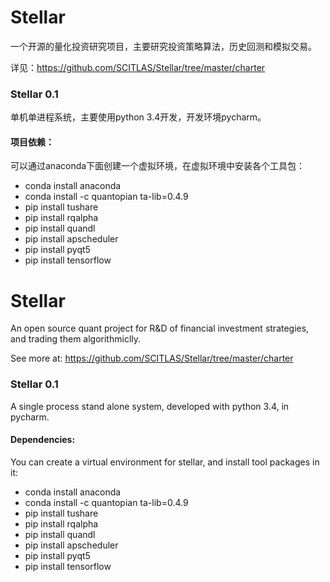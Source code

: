 Stellar
=========

一个开源的量化投资研究项目，主要研究投资策略算法，历史回测和模拟交易。

详见：https://github.com/SCITLAS/Stellar/tree/master/charter



### Stellar 0.1

单机单进程系统，主要使用python 3.4开发，开发环境pycharm。

#### 项目依赖：
可以通过anaconda下面创建一个虚拟环境，在虚拟环境中安装各个工具包：
- conda install anaconda
- conda install -c quantopian ta-lib=0.4.9
- pip install tushare
- pip install rqalpha
- pip install quandl
- pip install apscheduler
- pip install pyqt5
- pip install tensorflow


Stellar
=========
An open source quant project for R&D of financial investment strategies, and trading them algorithmiclly.

See more at: https://github.com/SCITLAS/Stellar/tree/master/charter


### Stellar 0.1

A single process stand alone system, developed with python 3.4, in pycharm.

#### Dependencies:
You can create a virtual environment for stellar, and install tool packages in it:
- conda install anaconda
- conda install -c quantopian ta-lib=0.4.9
- pip install tushare
- pip install rqalpha
- pip install quandl
- pip install apscheduler
- pip install pyqt5
- pip install tensorflow

